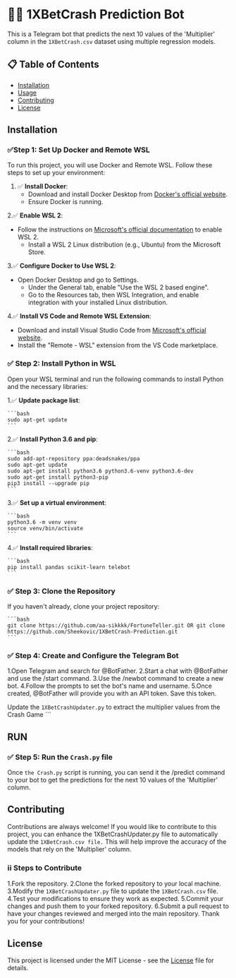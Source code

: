 # 🚀🚀 1XBetCrash Prediction Bot

This is a Telegram bot that predicts the next 10 values of the 'Multiplier' column in the `1XBetCrash.csv` dataset using multiple regression models.

## 📋 Table of Contents

- [Installation](#installation)
- [Usage](#run)
- [Contributing](#contributing)
- [License](#license)

## Installation

### ✅Step 1: Set Up Docker and Remote WSL

To run this project, you will use Docker and Remote WSL. Follow these steps to set up your environment:

1. ✅ **Install Docker**:
   - Download and install Docker Desktop from [Docker's official website](https://www.docker.com/products/docker-desktop).
   - Ensure Docker is running.

2.✅ **Enable WSL 2**:

- Follow the instructions on [Microsoft's official documentation](https://docs.microsoft.com/en-us/windows/wsl/install) to enable WSL 2.
  - Install a WSL 2 Linux distribution (e.g., Ubuntu) from the Microsoft Store.

3.✅ **Configure Docker to Use WSL 2**:

- Open Docker Desktop and go to Settings.
  - Under the General tab, enable "Use the WSL 2 based engine".
  - Go to the Resources tab, then WSL Integration, and enable integration with your installed Linux distribution.

4.✅ **Install VS Code and Remote WSL Extension**:

- Download and install Visual Studio Code from [Microsoft's official website](https://code.visualstudio.com/).
- Install the "Remote - WSL" extension from the VS Code marketplace.

### ✅ Step 2: Install Python in WSL

Open your WSL terminal and run the following commands to install Python and the necessary libraries:

1.✅ **Update package list**:

    ```bash
    sudo apt-get update
    ```

2.✅ **Install Python 3.6 and pip**:

    ```bash
    sudo add-apt-repository ppa:deadsnakes/ppa
    sudo apt-get update
    sudo apt-get install python3.6 python3.6-venv python3.6-dev
    sudo apt-get install python3-pip
    pip3 install --upgrade pip
    ```

3.✅ **Set up a virtual environment**:

    ```bash
    python3.6 -m venv venv
    source venv/bin/activate
    ```

4.✅ **Install required libraries**:

    ```bash
    pip install pandas scikit-learn telebot
    ```

### ✅ Step 3: Clone the Repository

If you haven't already, clone your project repository:

    ```bash
    git clone https://github.com/aa-sikkkk/FortuneTeller.git OR git clone https://github.com/Sheekovic/1XBetCrash-Prediction.git
    ```

### ✅  Step 4: Create and Configure the Telegram Bot

1.Open Telegram and search for @BotFather.
2.Start a chat with @BotFather and use the /start command.
3.Use the /newbot command to create a new bot.
4.Follow the prompts to set the bot's name and username.
5.Once created, @BotFather will provide you with an API token. Save this token.

Update the ```1XBetCrashUpdater.py``` to extract the multiplier values from the Crash Game ```

## RUN

### ✅ Step 5: Run the ```Crash.py``` file

Once ```the Crash.py``` script is running, you can send it the /predict command to your bot to get the predictions for the next 10 values of the 'Multiplier' column.

## Contributing

Contributions are always welcome! If you would like to contribute to this project, you can enhance the 1XBetCrashUpdater.py file to automatically update the ```1XBetCrash.csv file.``` This will help improve the accuracy of the models that rely on the 'Multiplier' column.

### ℹ️ℹ️  Steps to Contribute

1.Fork the repository.
2.Clone the forked repository to your local machine.
3.Modify the ```1XBetCrashUpdater.py``` file to update the ```1XBetCrash.csv``` file.
4.Test your modifications to ensure they work as expected.
5.Commit your changes and push them to your forked repository.
6.Submit a pull request to have your changes reviewed and merged into the main repository.
Thank you for your contributions!

## License

This project is licensed under the MIT License - see the [License](https://github.com/aa-sikkkk/FortuneTeller/blob/master/LICENSE) file for details.
